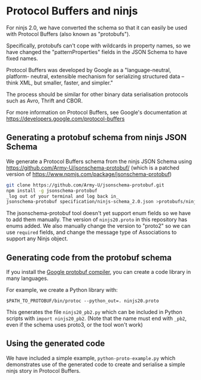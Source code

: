 Protocol Buffers and ninjs
==========================

For ninjs 2.0, we have converted the schema so that it can easily be used with
Protocol Buffers (also known as "protobufs").

Specifically, protobufs can't cope with wildcards in property names, so we have
changed the "patternProperties" fields in the JSON Schema to have fixed names.

Protocol Buffers was developed by Google as a "language-neutral, platform-
neutral, extensible mechanism for serializing structured data – think XML, but
smaller, faster, and simpler."

The process should be similar for other binary data serialisation protocols such
as Avro, Thrift and CBOR.

For more information on Protocol Buffers, see Google's documentation at
https://developers.google.com/protocol-buffers

Generating a protobuf schema from ninjs JSON Schema
---------------------------------------------------

We generate a Protocol Buffers schema from the ninjs JSON Schema using 
https://github.com/Army-U/jsonschema-protobuf/ (which is a patched version of
https://www.npmjs.com/package/jsonschema-protobuf)

```bash
git clone https://github.com/Army-U/jsonschema-protobuf.git
npm install -g jsonschema-protobuf
_log out of your terminal and log back in_
jsonschema-protobuf specification/ninjs-schema_2.0.json >protobufs/ninjs20.proto
```

The jsonschema-protobuf tool doesn't yet support enum fields so we have to add
them manually. The version of `ninjs20.proto` in this repository has enums
added. We also manually change the version to "proto2" so we can use `required`
fields, and change the message type of Associations to support any Ninjs object.

Generating code from the protobuf schema
----------------------------------------

If you install the 
[Google protobuf compiler](https://github.com/protocolbuffers/protobuf/releases/),
you can create a code library in many languages.

For example, we create a Python library with:

`$PATH_TO_PROTOBUF/bin/protoc --python_out=. ninjs20.proto`

This generates the file `ninjs20_pb2.py` which can be included in Python
scripts with `import ninjs20_pb2`. (Note that the name must end with `_pb2`,
even if the schema uses proto3, or the tool won't work)

Using the generated code
------------------------

We have included a simple example, `python-proto-example.py` which demonstrates
use of the generated code to create and serialise a simple ninjs story in
Protocol Buffers.
